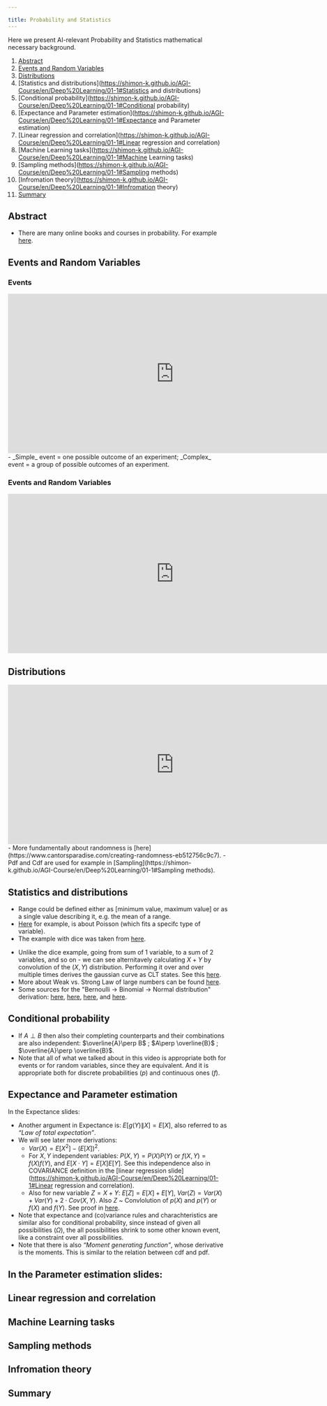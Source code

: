 ```yaml
---

title: Probability and Statistics
---
```



Here we present AI-relevant Probability and Statistics mathematical necessary background.
1. [Abstract](https://shimon-k.github.io/AGI-Course/en/Deep%20Learning/01-1#INTRO)
2. [Events and Random Variables](https://shimon-k.github.io/AGI-Course/en/Deep%20Learning/01-1#Events)
3. [Distributions](https://shimon-k.github.io/AGI-Course/en/Deep%20Learning/01-1#Distributions)
4. [Statistics and distributions](https://shimon-k.github.io/AGI-Course/en/Deep%20Learning/01-1#Statistics and distributions)
5. [Conditional probability](https://shimon-k.github.io/AGI-Course/en/Deep%20Learning/01-1#Conditional probability)
6. [Expectance and Parameter estimation](https://shimon-k.github.io/AGI-Course/en/Deep%20Learning/01-1#Expectance and Parameter estimation)
7. [Linear regression and correlation](https://shimon-k.github.io/AGI-Course/en/Deep%20Learning/01-1#Linear regression and correlation)
8. [Machine Learning tasks](https://shimon-k.github.io/AGI-Course/en/Deep%20Learning/01-1#Machine Learning tasks)
9. [Sampling methods](https://shimon-k.github.io/AGI-Course/en/Deep%20Learning/01-1#Sampling methods)
10. [Infromation theory](https://shimon-k.github.io/AGI-Course/en/Deep%20Learning/01-1#Infromation theory)
11. [Summary](https://shimon-k.github.io/AGI-Course/en/Deep%20Learning/01-1#Summary)





<a id="INTRO"> </a>
## Abstract


- There are many online books and courses in probability. For example [here](https://www.youtube.com/watch?v=2MuDZIAzBMY&list=PLoROMvodv4rOpr_A7B9SriE_iZmkanvUg&index=1&pp=iAQB).

<a id="Events"> </a>
## Events and Random Variables

### Events
<iframe width="760" height="365" src="https://www.youtube.com/embed/jNktOAAU6Ys" title="Events" frameborder="0" allow="accelerometer; autoplay; clipboard-write; encrypted-media; gyroscope; picture-in-picture; web-share" referrerpolicy="strict-origin-when-cross-origin" allowfullscreen></iframe>
- _Simple_ event = one possible outcome of an experiment; _Complex_ event = a group of possible outcomes of an experiment.

### Events and Random Variables
<iframe width="760" height="365" src="https://www.youtube.com/embed/YN87BnUKi_8" title="Events and Random Variables" frameborder="0" allow="accelerometer; autoplay; clipboard-write; encrypted-media; gyroscope; picture-in-picture; web-share" referrerpolicy="strict-origin-when-cross-origin" allowfullscreen></iframe>


<a id="Distributions"> </a>
## Distributions
<iframe width="760" height="365" src="https://www.youtube.com/embed/aIOwNwAxT8A" title="Distributions" frameborder="0" allow="accelerometer; autoplay; clipboard-write; encrypted-media; gyroscope; picture-in-picture; web-share" referrerpolicy="strict-origin-when-cross-origin" allowfullscreen></iframe>
- More fundamentally about randomness is [here](https://www.cantorsparadise.com/creating-randomness-eb512756c9c7).
- Pdf and Cdf are used for example in [Sampling](https://shimon-k.github.io/AGI-Course/en/Deep%20Learning/01-1#Sampling methods).

<a id="Statistics and distributions"> </a>
## Statistics and distributions
- Range could be defined either as [minimum value, maximum value] or as a single value describing it, e.g. the mean of a range.
- [Here](https://medium.com/@Brain_Boost/gaussian-distribution-vs-poisson-distribution-195f780a2b4) for example, is about Poisson (which fits a specifc type of variable).
- The example with dice was taken from [here](https://web.stanford.edu/class/archive/cs/cs109/cs109.1226/).
<!-- - If instead we take sum of Xj’s and divide by sqrt(n) instead of n, and by STD, and reduce the mean for each Xj, we get the standard normal distribution N(0,1).-->
- Unlike the dice example, going from sum of 1 variable, to a sum of 2 variables, and so on - we can see alternitavely calculating $X+Y$ by convolution of the $(X,Y)$ distribution. Performing it over and over multiple times derives the gaussian curve as CLT states. See this [here](https://www.youtube.com/watch?v=IaSGqQa5O-M&ab_channel=3Blue1Brown).
- More about Weak vs. Strong Law of large numbers can be found [here](https://readmedium.com/en/the-laws-of-large-numbers-af9f130ce5d0).
- Some sources for the "Bernoulli $\rightarrow$ Binomial $\rightarrow$ Normal distribution" derivation: [here](https://scipp.ucsc.edu/~haber/ph116C/NormalApprox.pdf), [here](https://www.youtube.com/watch?v=45K4kEXso2g), [here](https://www.m-hikari.com/imf/imf-2017/9-12-2017/p/baguiIMF9-12-2017.pdf), and [here](https://people.bath.ac.uk/pam28/Paul_Milewski,_Professor_of_Mathematics,_University_of_Bath/Past_Teaching_files/stirling.pdf).


<a id="Conditional probability"> </a>
## Conditional probability
- If $A\perp B$ then also their completing counterparts and their combinations are also independent: $\overline{A}\perp B$ ; $A\perp \overline{B}$ ; $\overline{A}\perp \overline{B}$. 
- Note that all of what we talked about in this video is appropriate both for events or for random variables, since they are equivalent. And it is appropriate both for discrete probabilities ($p$) and continuous ones ($f$).


<a id="Expectance and Parameter estimation"> </a>
## Expectance and Parameter estimation
In the Expectance slides:
- Another argument in Expectance is: $E[g(Y)\|X]=E[X]$, also referred to as _“Law of total expectation”_.
- We will see later more derivations:
  - $Var(X)=E[X^2]-(E[X])^2$.
  - For $X,Y$ independent variables: $P(X,Y)=P(X)P(Y)$ or $f(X,Y)=f(X)f(Y)$, and $E[X\cdot Y]=E[X]E[Y]$. See this independence also in COVARIANCE definition in the [linear regression slide](https://shimon-k.github.io/AGI-Course/en/Deep%20Learning/01-1#Linear regression and correlation). 
  - Also for new variable $Z=X+Y$: $E[Z]=E[X]+E[Y]$, $Var(Z)=Var(X)+Var(Y)+2\cdot Cov(X,Y)$. Also $Z$ ~ Convlolution of $p(X)$ and $p(Y)$ or $f(X)$ and $f(Y)$. See proof in [here](https://www.youtube.com/watch?v=IaSGqQa5O-M&ab_channel=3Blue1Brown).
- Note that expectance and (co)variance rules and charachteristics are similar also for conditional probability, since instead of given all possibilities ($\Omega$), the all possibilities shrink to some other known event, like a constraint over all possibilities.
- Note that there is also _“Moment generating function”_, whose derivative is the moments. This is similar to the relation between cdf and pdf.

In the Parameter estimation slides:
-


<a id="Linear regression and correlation"> </a>
## Linear regression and correlation

<a id="Machine Learning tasks"> </a>
## Machine Learning tasks


<a id="Sampling methods"> </a>
## Sampling methods


<a id="Infromation theory"> </a>
## Infromation theory



<a id="Summary"> </a>
## Summary
